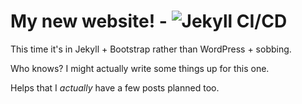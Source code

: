 # My new website! - ![Jekyll CI/CD](https://github.com/caraar12345/aaroncarson.co.uk_jekyll/workflows/Jekyll%20CI/CD/badge.svg)

This time it's in Jekyll + Bootstrap rather than WordPress + sobbing.

Who knows? I might actually write some things up for this one.

Helps that I *actually* have a few posts planned too.

